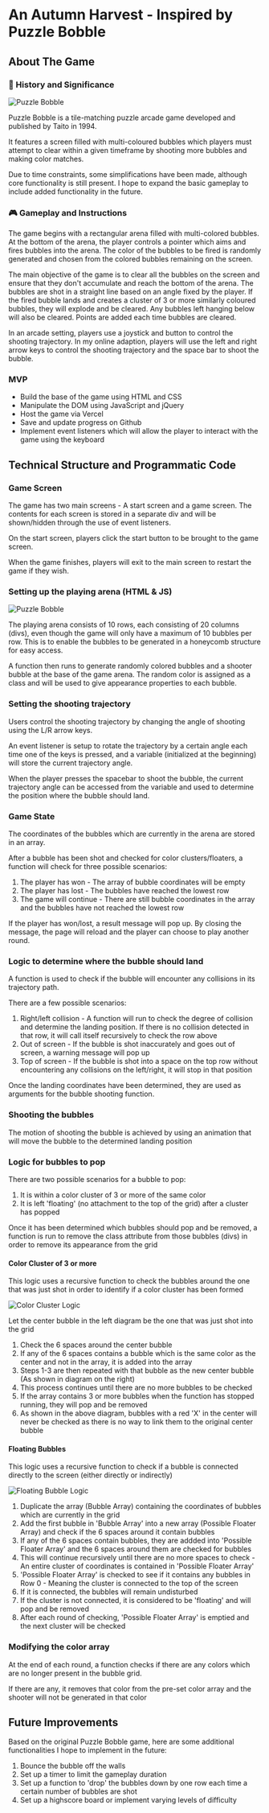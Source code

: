 # An Autumn Harvest - Inspired by Puzzle Bobble

## About The Game
### :dragon_face: History and Significance
![Puzzle Bobble](https://i0.wp.com/www.thexboxhub.com/wp-content/uploads/2018/12/neogeo-puzzle-bobble.jpeg?fit=1920%2C1080&ssl=1)

Puzzle Bobble is a tile-matching puzzle arcade game developed and published by Taito in 1994.

It features a screen filled with multi-coloured bubbles which players must attempt to clear within a given timeframe by shooting more bubbles and making color matches.

Due to time constraints, some simplifications have been made, although core functionality is still present. I hope to expand the basic gameplay to include added functionality in the future.

### :video_game: Gameplay and Instructions
The game begins with a rectangular arena filled with multi-colored bubbles. At the bottom of the arena, the player controls a pointer which aims and fires bubbles into the arena. The color of the bubbles to be fired is randomly generated and chosen from the colored bubbles remaining on the screen.

The main objective of the game is to clear all the bubbles on the screen and ensure that they don't accumulate and reach the bottom of the arena. The bubbles are shot in a straight line based on an angle fixed by the player. If the fired bubble lands and creates a cluster of 3 or more similarly coloured bubbles, they will explode and be cleared. Any bubbles left hanging below will also be cleared. Points are added each time bubbles are cleared.

In an arcade setting, players use a joystick and button to control the shooting trajectory. In my online adaption, players will use the left and right arrow keys to control the shooting trajectory and the space bar to shoot the bubble.

### MVP
- Build the base of the game using HTML and CSS
- Manipulate the DOM using JavaScript and jQuery
- Host the game via Vercel
- Save and update progress on Github
- Implement event listeners which will allow the player to interact with the game using the keyboard

## Technical Structure and Programmatic Code
### Game Screen
The game has two main screens - A start screen and a game screen. The contents for each screen is stored in a separate div and will be shown/hidden through the use of event listeners.

On the start screen, players click the start button to be brought to the game screen.

When the game finishes, players will exit to the main screen to restart the game if they wish.

### Setting up the playing arena (HTML & JS)

![Puzzle Bobble](./images/screen-su.png)

The playing arena consists of 10 rows, each consisting of 20 columns (divs), even though the game will only have a maximum of 10 bubbles per row. This is to enable the bubbles to be generated in a honeycomb structure for easy access.

A function then runs to generate randomly colored bubbles and a shooter bubble at the base of the game arena. The random color is assigned as a class and will be used to give appearance properties to each bubble.

### Setting the shooting trajectory
Users control the shooting trajectory by changing the angle of shooting using the L/R arrow keys.

An event listener is setup to rotate the trajectory by a certain angle each time one of the keys is pressed, and a variable (initialized at the beginning) will store the current trajectory angle.

When the player presses the spacebar to shoot the bubble, the current trajectory angle can be accessed from the variable and used to determine the position where the bubble should land.

### Game State
The coordinates of the bubbles which are currently in the arena are stored in an array.

After a bubble has been shot and checked for color clusters/floaters, a function will check for three possible scenarios:
1. The player has won - The array of bubble coordinates will be empty
2. The player has lost - The bubbles have reached the lowest row
3. The game will continue - There are still bubble coordinates in the array and the bubbles have not reached the lowest row

If the player has won/lost, a result message will pop up. By closing the message, the page will reload and the player can choose to play another round.

### Logic to determine where the bubble should land
A function is used to check if the bubble will encounter any collisions in its trajectory path.

There are a few possible scenarios:
1. Right/left collision - A function will run to check the degree of collision and determine the landing position. If there is no collision detected in that row, it will call itself recursively to check the row above
2. Out of screen - If the bubble is shot inaccurately and goes out of screen, a warning message will pop up
3. Top of screen - If the bubble is shot into a space on the top row without encountering any collisions on the left/right, it will stop in that position

Once the landing coordinates have been determined, they are used as arguments for the bubble shooting function.

### Shooting the bubbles
The motion of shooting the bubble is achieved by using an animation that will move the bubble to the determined landing position

### Logic for bubbles to pop
There are two possible scenarios for a bubble to pop:
1. It is within a color cluster of 3 or more of the same color
2. It is left 'floating' (no attachment to the top of the grid) after a cluster has popped

Once it has been determined which bubbles should pop and be removed, a function is run to remove the class attribute from those bubbles (divs) in order to remove its appearance from the grid

#### Color Cluster of 3 or more
This logic uses a recursive function to check the bubbles around the one that was just shot in order to identify if a color cluster has been formed

![Color Cluster Logic](./images/color-cluster.png)

Let the center bubble in the left diagram be the one that was just shot into the grid
1. Check the 6 spaces around the center bubble
2. If any of the 6 spaces contains a bubble which is the same color as the center and not in the array, it is added into the array
3. Steps 1-3 are then repeated with that bubble as the new center bubble (As shown in diagram on the right)
4. This process continues until there are no more bubbles to be checked
5. If the array contains 3 or more bubbles when the function has stopped running, they will pop and be removed
6. As shown in the above diagram, bubbles with a red 'X' in the center will never be checked as there is no way to link them to the original center bubble

#### Floating Bubbles
This logic uses a recursive function to check if a bubble is connected directly to the screen (either directly or indirectly)

![Floating Bubble Logic](./images/floaters.png)

1. Duplicate the array (Bubble Array) containing the coordinates of bubbles which are currently in the grid
2. Add the first bubble in 'Bubble Array' into a new array (Possible Floater Array) and check if the 6 spaces around it contain bubbles
3. If any of the 6 spaces contain bubbles, they are addded into 'Possible Floater Array' and the 6 spaces around them are checked for bubbles
4. This will continue recursively until there are no more spaces to check - An entire cluster of coordinates is contained in 'Possible Floater Array'
5. 'Possible Floater Array' is checked to see if it contains any bubbles in Row 0 - Meaning the cluster is connected to the top of the screen
6. If it is connected, the bubbles will remain undisturbed
7. If the cluster is not connected, it is considered to be 'floating' and will pop and be removed
8. After each round of checking, 'Possible Floater Array' is emptied and the next cluster will be checked

### Modifying the color array
At the end of each round, a function checks if there are any colors which are no longer present in the bubble grid.

If there are any, it removes that color from the pre-set color array and the shooter will not be generated in that color

## Future Improvements
Based on the original Puzzle Bobble game, here are some additional functionalities I hope to implement in the future:
1. Bounce the bubble off the walls
2. Set up a timer to limit the gameplay duration
3. Set up a function to 'drop' the bubbles down by one row each time a certain number of bubbles are shot
4. Set up a highscore board or implement varying levels of difficulty

